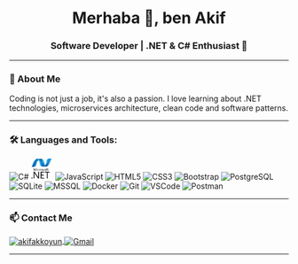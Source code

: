 <h1 align="center">Merhaba 👋, ben Akif</h1>
<h3 align="center">Software Developer | .NET & C# Enthusiast 🚀</h3>

---

### 🧠 About Me
Coding is not just a job, it's also a passion. I love learning about .NET technologies, microservices architecture, clean code and software patterns.

---

### 🛠️ Languages and Tools:
<p align="left">
  <!-- Backend / Core -->
  <img src="https://cdn.jsdelivr.net/gh/devicons/devicon/icons/csharp/csharp-original.svg" height="40" alt="C#" />
  <img src="https://raw.githubusercontent.com/devicons/devicon/master/icons/dot-net/dot-net-original-wordmark.svg" alt="dotnet" width="40" height="40"/>

  <!-- Frontend -->
  <img src="https://cdn.jsdelivr.net/gh/devicons/devicon/icons/javascript/javascript-original.svg" height="40" alt="JavaScript" />
  <img src="https://cdn.jsdelivr.net/gh/devicons/devicon/icons/html5/html5-original.svg" height="40" alt="HTML5" />
  <img src="https://cdn.jsdelivr.net/gh/devicons/devicon/icons/css3/css3-original.svg" height="40" alt="CSS3" />
  <img src="https://cdn.jsdelivr.net/gh/devicons/devicon/icons/bootstrap/bootstrap-original.svg" height="40" alt="Bootstrap" />

  <!-- DB -->
  <img src="https://cdn.jsdelivr.net/gh/devicons/devicon/icons/postgresql/postgresql-original.svg" height="40" alt="PostgreSQL" />
  <img src="https://cdn.jsdelivr.net/gh/devicons/devicon/icons/sqlite/sqlite-original.svg" height="40" alt="SQLite" />
  <img src="https://cdn.jsdelivr.net/gh/devicons/devicon/icons/microsoftsqlserver/microsoftsqlserver-plain.svg" height="40" alt="MSSQL" />

  <!-- Tools -->
  <img src="https://cdn.jsdelivr.net/gh/devicons/devicon/icons/docker/docker-original.svg" height="40" alt="Docker" />
  <img src="https://cdn.jsdelivr.net/gh/devicons/devicon/icons/git/git-original.svg" height="40" alt="Git" />
  <img src="https://cdn.jsdelivr.net/gh/devicons/devicon/icons/vscode/vscode-original.svg" height="40" alt="VSCode" />
  <img src="https://cdn.jsdelivr.net/gh/devicons/devicon/icons/postman/postman-original.svg" height="40" alt="Postman" />
</p>

---

### 📫 Contact Me

<p align="left">
  <a href="https://linkedin.com/in/akif-akkoyun" target="blank">
    <img align="center" src="https://raw.githubusercontent.com/rahuldkjain/github-profile-readme-generator/master/src/images/icons/Social/linked-in-alt.svg" alt="akifakkoyun" height="30" width="40" />
  </a>
  <a href="mailto:akifakkoyun09@gmail.com" target="blank">
    <img align="center" src="https://cdn.jsdelivr.net/gh/devicons/devicon/icons/google/google-original.svg" alt="Gmail" height="30" width="40" />
  </a>
</p>

---
